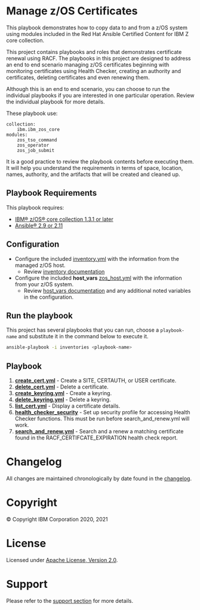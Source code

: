 # Manage z/OS Certificates

This playbook demonstrates how to copy data to and from a z/OS system using modules included in the Red Hat Ansible Certified Content for IBM Z core collection.

This project contains playbooks and roles that demonstrates certificate renewal
using RACF. The playbooks in this project are designed to address an end to end
scenario managing z/OS certificates beginning with monitoring certificates using
Health Checker, creating an authority and certificates, deleting certificates
and even renewing them.

Although this is an end to end scenario, you can choose to run the individual
playbooks if you are interested in one particular operation. Review the individual
playbook for more details.

These playbook use:

    collection:
        ibm.ibm_zos_core
    modules:
        zos_tso_command
        zos_operator
        zos_job_submit

It is a good practice to review the playbook contents before executing them.
It will help you understand the requirements in terms of space, location, names,
authority, and the artifacts that will be created and cleaned up.

## Playbook Requirements
This playbook requires:

- [IBM® z/OS® core collection 1.3.1 or later](https://galaxy.ansible.com/ibm/ibm_zos_core)
- [Ansible® 2.9 or 2.11](https://docs.ansible.com/ansible/latest/installation_guide/intro_installation.html)

## Configuration
- Configure the included [inventory.yml](inventories/inventory.yml) with the
  information from the managed z/OS host.
  - Review [inventory documentation](../../docs/share/zos_core/configure_inventory.md)
- Configure the included **host_vars** [zos_host.yml](inventories/host_vars/zos_host.yml)
  with the information from your z/OS system.
  - Review [host_vars documentation](../../docs/share/zos_core/configure_host_vars.md)
    and any additional noted variables in the configuration.

## Run the playbook
This project has several playbooks that you can run, choose a `playbook-name`
and substitute it in the command below to execute it.

```bash
ansible-playbook -i inventories <playbook-name>
```

## Playbook
1. [**create_cert.yml**](create_cert.yml) - Create a SITE, CERTAUTH, or USER certificate.
2. [**delete_cert.yml**](delete_cert.yml) - Delete a certificate.
3. [**create_keyring.yml**](create_keyring.yml) - Create a keyring.
4. [**delete_keyring.yml**](delete_keyring.yml) - Delete a keyring.
5. [**list_cert.yml**](list_cert.yml) - Display a certificate details.
6. [**health_checker_security**](health_checker_security.yml) - Set up security profile for accessing Health Checker functions. This must be run before search_and_renew.yml will work.
7. [**search_and_renew.yml**](search_and_renew.yml) - Search and a renew a matching certificate found in the RACF_CERTIFCATE_EXPIRATION health check report.

# Changelog
All changes are maintained chronologically by date found in the
[changelog](changelog.yml).

# Copyright
© Copyright IBM Corporation 2020, 2021

# License
Licensed under [Apache License,
Version 2.0](https://opensource.org/licenses/Apache-2.0).

# Support
Please refer to the [support section](../../README.md#support) for more
details.